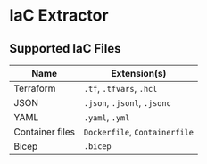 # IaC Extractor

## Supported IaC Files

| Name            | Extension(s)                  |
| --------------- | ----------------------------- |
| Terraform       | `.tf`, `.tfvars`, `.hcl`      |
| JSON            | `.json`, `.jsonl`, `.jsonc`   |
| YAML            | `.yaml`, `.yml`               |
| Container files | `Dockerfile`, `Containerfile` |
| Bicep           | `.bicep`                      |
